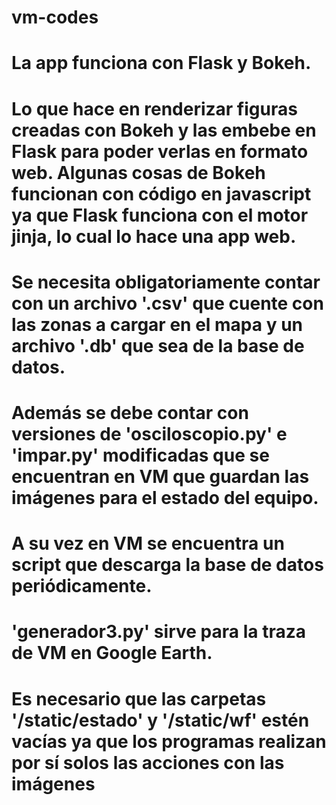 # vm-codes

# La app funciona con Flask y Bokeh.

# Lo que hace en renderizar figuras creadas con Bokeh y las embebe en Flask para poder verlas en formato web. Algunas cosas de Bokeh funcionan con código en javascript ya que Flask funciona con el motor jinja, lo cual lo hace una app web.

# Se necesita obligatoriamente contar con un archivo '.csv' que cuente con las zonas a cargar en el mapa y un archivo '.db' que sea de la base de datos. 

# Además se debe contar con versiones de 'osciloscopio.py' e 'impar.py' modificadas que se encuentran en VM que guardan las imágenes para el estado del equipo.

# A su vez en VM se encuentra un script que descarga la base de datos periódicamente.

# 'generador3.py' sirve para la traza de VM en Google Earth.

# Es necesario que las carpetas '/static/estado' y '/static/wf' estén vacías ya que los programas realizan por sí solos las acciones con las imágenes
